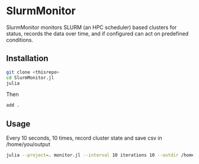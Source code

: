 # SlurmMonitor

SlurmMonitor monitors SLURM (an HPC scheduler) based clusters for status, records the data over time, and if configured can act on predefined conditions.

## Installation
```bash
git clone <thisrepo>
cd SlurmMonitor.jl
julia
```
Then
```julia
add .
```


## Usage
Every 10 seconds, 10 times, record cluster state and save csv in /home/you/output
```bash
julia --project=. monitor.jl --interval 10 iterations 10 --outdir /home/you/output
```
